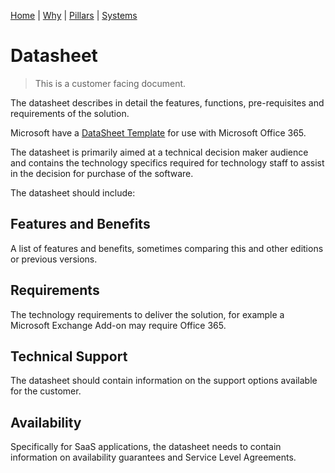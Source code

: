 [Home](README.md) | [Why](why.md) | [Pillars](pillars.md) | [Systems](systems.md)


# Datasheet
> This is a customer facing document.
 
The datasheet describes in detail the features, functions, pre-requisites and requirements of the solution.

Microsoft have a [DataSheet Template](https://templates.office.com/en-au/technology-business-datasheet-two-sided-tm16402914)
 for use with Microsoft Office 365.

 The datasheet is primarily aimed at a technical decision maker audience and contains the technology specifics required for technology staff to assist in the decision for purchase of the software.

 The datasheet should include:

 ## Features and Benefits
 A list of features and benefits, sometimes comparing this and other editions or previous versions.

 ## Requirements
 The technology requirements to deliver the solution, for example a Microsoft Exchange Add-on may require Office 365.

 ## Technical Support
 The datasheet should contain information on the support options available for the customer.

 ## Availability
 Specifically for SaaS applications, the datasheet needs to contain information on availability guarantees and Service Level Agreements.



